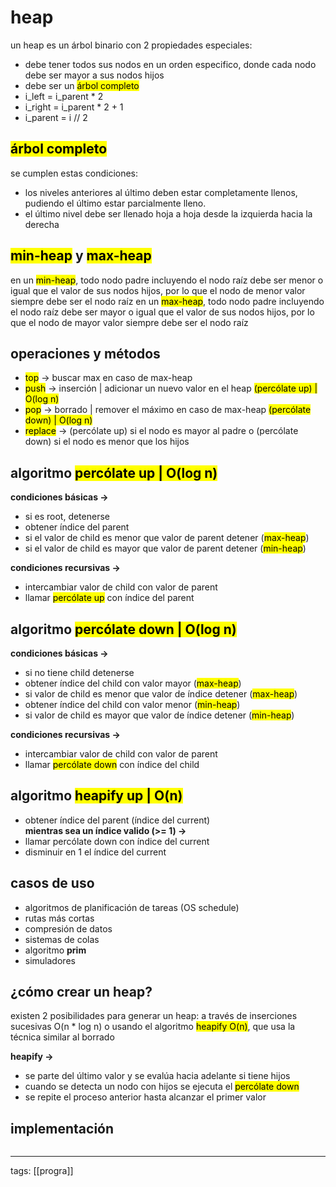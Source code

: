 # heap

un heap es un árbol binario con 2 propiedades especiales:
- debe tener todos sus nodos en un orden especifico, donde cada nodo debe ser mayor a sus nodos hijos
- debe ser un <mark class="hltr-brown">árbol completo</mark>
- i_left = i_parent * 2
- i_right = i_parent * 2 + 1
- i_parent = i // 2
## <mark class="hltr-brown">árbol completo</mark>

se cumplen estas condiciones:  
- los niveles anteriores al último deben estar completamente llenos, pudiendo el último estar parcialmente lleno.
- el último nivel debe ser llenado hoja a hoja desde la izquierda hacia la derecha
## <mark class="hltr-blue">min-heap</mark> y <mark class="hltr-pinky">max-heap</mark>

en un <mark class="hltr-blue">min-heap</mark>, todo nodo padre incluyendo el nodo raíz debe ser menor o igual que el valor de sus nodos hijos, por lo que el nodo de menor valor siempre debe ser el nodo raíz
en un <mark class="hltr-pinky">max-heap</mark>, todo nodo padre incluyendo el nodo raíz debe ser mayor o igual que el valor de sus nodos hijos, por lo que el nodo de mayor valor siempre debe ser el nodo raíz
## operaciones y métodos

- <mark class="hltr-red">top</mark> -> buscar max en caso de max-heap
- <mark class="hltr-red">push</mark> -> inserción | adicionar un nuevo valor en el heap <mark class="hltr-yellow">(percólate up) | O(log n)</mark>
- <mark class="hltr-red">pop</mark> -> borrado | remover el máximo en caso de max-heap <mark class="hltr-yellow">(percólate down) | O(log n)</mark>
- <mark class="hltr-red">replace</mark> -> (percólate up) si el nodo es mayor al padre o (percólate down) si el nodo es menor que los hijos

## algoritmo <mark class="hltr-yellow">percólate up | O(log n)</mark>

**condiciones básicas ->**
- si es root, detenerse
- obtener índice del parent
- si el valor de child es menor que valor de parent detener (<mark class="hltr-pinky">max-heap</mark>)
- si el valor de child es mayor que valor de parent detener (<mark class="hltr-blue">min-heap</mark>)  

**condiciones recursivas ->**
- intercambiar valor de child con valor de parent
- llamar <mark class="hltr-yellow">percólate up</mark> con índice del parent
## algoritmo <mark class="hltr-yellow">percólate down | O(log n)</mark>

**condiciones básicas ->**
- si no tiene child detenerse
- obtener índice del child con valor mayor (<mark class="hltr-pinky">max-heap</mark>)
- si valor de child es menor que valor de índice detener (<mark class="hltr-pinky">max-heap</mark>)
- obtener índice del child con valor menor (<mark class="hltr-blue">min-heap</mark>)
- si valor de child es mayor que valor de índice detener (<mark class="hltr-blue">min-heap</mark>)

**condiciones recursivas ->**
- intercambiar valor de child con valor de parent
- llamar <mark class="hltr-yellow">percólate down</mark> con índice del child
## algoritmo <mark class="hltr-green">heapify up | O(n)</mark>

- obtener índice del parent (índice del current)  
**mientras sea un índice valido (>= 1) ->**
- llamar percólate down con índice del current
- disminuir en 1 el índice del current
## casos de uso

- algoritmos de planificación de tareas (OS schedule)  
- rutas más cortas
- compresión de datos
- sistemas de colas
- algoritmo **prim**
- simuladores  
## ¿cómo crear un heap?

existen 2 posibilidades para generar un heap: a través de inserciones sucesivas O(n * log n) o usando el algoritmo <mark class="hltr-green">heapify O(n)</mark>, que usa la técnica similar al borrado

**heapify ->**
- se parte del último valor y se evalúa hacia adelante si tiene hijos
- cuando se detecta un nodo con hijos se ejecuta el <mark class="hltr-yellow">percólate down</mark>
- se repite el proceso anterior hasta alcanzar el primer valor
## implementación

```cpp

```
---
tags: [[progra]]